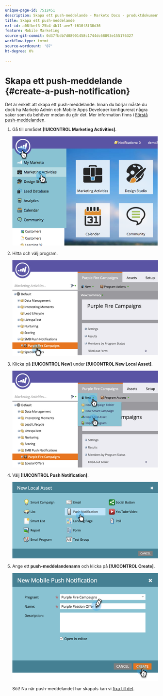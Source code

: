 ```yaml
---
unique-page-id: 7512451
description: Skapa ett push-meddelande - Marketo Docs - produktdokumentation
title: Skapa ett push-meddelande
exl-id: a08fbef3-25b4-4b11-aee7-f610f8f30d36
feature: Mobile Marketing
source-git-commit: 0d37fbdb7d08901458c1744dc68893e155176327
workflow-type: tm+mt
source-wordcount: '87'
ht-degree: 0%

---
```


# Skapa ett push-meddelande {#create-a-push-notification}

Det är enkelt att skapa ett push-meddelande. Innan du börjar måste du dock ha Marketo Admin och Mobile Apps Developer konfigurerat några saker som du behöver medan du gör det. Mer information finns i [Förstå push-meddelanden](/help/marketo/product-docs/mobile-marketing/push-notifications/understanding-push-notifications.md).

1. Gå till området **[!UICONTROL Marketing Activities]**.

   ![](assets/image2015-4-22-18-3a46-3a14.png)

1. Hitta och välj program.

   ![](assets/image2015-4-23-13-3a31-3a43.png)

1. Klicka på **[!UICONTROL New]** under **[!UICONTROL New Local Asset]**.

   ![](assets/image2015-4-23-13-3a33-3a20.png)

1. Välj **[!UICONTROL Push Notification]**.

   ![](assets/image2015-4-23-13-3a35-3a6.png)

1. Ange ett **push-meddelandenamn** och klicka på **[!UICONTROL Create]**.

   ![](assets/image2015-4-23-13-3a36-3a56.png)

   Söt! Nu när push-meddelandet har skapats kan vi [fixa till det](/help/marketo/product-docs/mobile-marketing/push-notifications/configure-mobile-push-notification.md).
